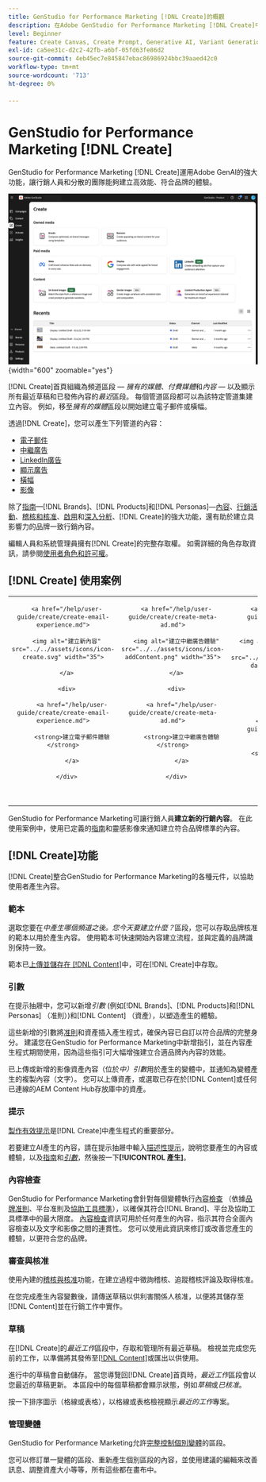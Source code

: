 ```yaml
---
title: GenStudio for Performance Marketing [!DNL Create]的概觀
description: 在Adobe GenStudio for Performance Marketing [!DNL Create]中使用generative AI快速產生高效能且符合品牌規範的內容。
level: Beginner
feature: Create Canvas, Create Prompt, Generative AI, Variant Generation, Content Generation
exl-id: ca5ee31c-d2c2-42fb-a6bf-05fd63fe86d2
source-git-commit: 4eb45ec7e845847ebac86986924bbc39aaed42c0
workflow-type: tm+mt
source-wordcount: '713'
ht-degree: 0%

---
```


# GenStudio for Performance Marketing [!DNL Create]

GenStudio for Performance Marketing [!DNL Create]運用Adobe GenAI的強大功能，讓行銷人員和分散的團隊能夠建立高效能、符合品牌的體驗。

![建立首頁](/help/assets/create-home.png){width="600" zoomable="yes"}

[!DNL Create]首頁組織為頻道區段 — _擁有的媒體_、_付費媒體_&#x200B;和&#x200B;_內容_ — 以及顯示所有最近草稿和已發佈內容的&#x200B;_最近_&#x200B;區段。 每個管道區段都可以為該特定管道集建立內容。 例如，移至&#x200B;_擁有的媒體_&#x200B;區段以開始建立電子郵件或橫幅。

透過[!DNL Create]，您可以產生下列管道的內容：

* [電子郵件](email-experiences.md)
* [中繼廣告](meta-experiences.md)
* [LinkedIn廣告](linkedin-experiences.md)
* [顯示廣告](display-ad-experiences.md)
* [橫幅](banner-experiences.md)
* [影像](generate-assets.md)

除了[指南](/help/user-guide/guidelines/overview.md)—[!DNL Brands]、[!DNL Products]和[!DNL Personas]—[內容](/help/user-guide/content/overview.md)、[行銷活動](/help/user-guide/campaigns/overview.md)、[稽核和核准](/help/user-guide/approvals/overview.md)、[啟用](/help/user-guide/activation/overview.md)和[深入分析](/help/user-guide/insights/overview.md)、[!DNL Create]的強大功能，還有助於建立具影響力的品牌一致行銷內容。

編輯人員和系統管理員擁有[!DNL Create]的完整存取權。 如需詳細的角色存取資訊，請參閱[使用者角色和許可權](/help/user-guide/user-roles.md)。

## [!DNL Create] 使用案例

<table style="table-layout:fixed">

<tr style="border: 0;">

   <td align="center" valign="top" width="100">

      <a href="/help/user-guide/create/create-email-experience.md">

      <img alt="建立新內容" src="../../assets/icons/icon-create.svg" width="35">

      </a>

      <div>

         <a href="/help/user-guide/create/create-email-experience.md">

         <strong>建立電子郵件體驗</strong>

         </a>

      </div>

   </td>

   <td align="center" valign="top" width="100">

      <a href="/help/user-guide/create/create-meta-ad.md">

      <img alt="建立中繼廣告體驗" src="../../assets/icons/icon-addContent.png" width="35">

      </a>

      <div>

         <a href="/help/user-guide/create/create-meta-ad.md">

         <strong>建立中繼廣告體驗</strong>

         </a>

      </div>

   </td>

   <td align="center" valign="top" width="100">

      <a href="/help/user-guide/create/create-linkedin.md">

      <img alt="建立LinkedIn廣告體驗" src="../../assets/icons/icon-dataAnalytics.svg" width="35">

      </a>

      <div>

         <a href="/help/user-guide/create/create-linkedin.md">

         <strong>建立LinkedIn廣告體驗</strong>

         </a>

      </div>

   </td>

   <td align="center" valign="top" width="100">

      <a href="/help/user-guide/create/create-display-ad.md">

      <img alt="建立顯示廣告體驗" src="../../assets/icons/icon-addTemplate.svg" width="35">

      </a>

      <div>

         <a href="/help/user-guide/create/create-display-ad.md">

         <strong>建立顯示廣告體驗</strong>

         </a>

      </div>

   </td>

   <td align="center" valign="top" width="100">

      <a href="/help/user-guide/create/create-banner-experience.md">

      <img alt="建立橫幅體驗" src="../../assets/icons/icon-search.png" width="35">

      </a>

      <div>

         <a href="/help/user-guide/create/create-banner-experience.md">

         <strong>建立橫幅體驗</strong>

         </a>

      </div>

   </td>

   <td align="center" valign="top" width="100">

      <a href="/help/user-guide/create/generate-assets.md">

      <img alt="建立影像" src="../../assets/icons/icon-asset.svg" width="35">

      </a>

      <div>

         <a href="/help/user-guide/create/generate-assets.md">

         <strong>產生影像</strong>

         </a>

      </div>

   </td>

</tr>

</table>

GenStudio for Performance Marketing可讓行銷人員&#x200B;**建立新的行銷內容**。 在此使用案例中，使用已定義的[指南](/help/user-guide/guidelines/overview.md)和靈感影像來通知建立符合品牌標準的內容。

## [!DNL Create]功能

[!DNL Create]整合GenStudio for Performance Marketing的各種元件，以協助使用者產生內容。

### 範本

選取您要在&#x200B;_中產生哪個頻道之後。您今天要建立什麼？_&#x200B;區段，您可以存取品牌核准的範本以用於產生內容。 使用範本可快速開始內容建立流程，並與定義的品牌識別保持一致。

範本已[上傳並儲存在 [!DNL Content]](/help/user-guide/content/overview.md)中，可在[!DNL Create]中存取。

### 引數

在提示抽屜中，您可以新增&#x200B;_引數_ (例如[!DNL Brands]、[!DNL Products]和[!DNL Personas] （准則）)和[!DNL Content] （資產），以塑造產生的體驗。

這些新增的引數將[准則](/help/user-guide/guidelines/overview.md)和資產插入產生程式，確保內容已自訂以符合品牌的完整身分。 建議您在GenStudio for Performance Marketing中新增指引，並在內容產生程式期間使用，因為這些指引可大幅增強建立合適品牌內內容的效能。

已上傳或新增的影像資產內容（位於&#x200B;_中）引數_&#x200B;用於產生的變體中，並通知為變體產生的複製內容（文字）。 您可以上傳資產，或選取已存在於[!DNL Content]或任何已連線的AEM Content Hub存放庫中的資產。

### 提示

[製作有效提示](/help/user-guide/effective-prompts.md)是[!DNL Create]中產生程式的重要部分。

若要建立AI產生的內容，請在提示抽屜中輸入[描述性提示](/help/user-guide/effective-prompts.md)，說明您要產生的內容或體驗，以及[指南](/help/user-guide/guidelines/overview.md)和&#x200B;[_引數_](#parameters)，然後按一下&#x200B;**[!UICONTROL 產生]**。

### 內容檢查

GenStudio for Performance Marketing會針對每個變體執行[內容檢查](/help/user-guide/guidelines/brand-validation.md#content-check-panel) （依據[品牌准則](/help/user-guide/guidelines/brands.md)、平台准則及[協助工具標準](/help/user-guide/guidelines/overview.md#compliance)），以確保其符合[!DNL Brand]、平台及協助工具標準中的最大限度。 [內容檢查](/help/user-guide/guidelines/brand-validation.md#content-check-summary)資訊可用於任何產生的內容，指示其符合全面內容檢查以及文字和影像之間的連貫性。 您可以使用此資訊來修訂或改善您產生的體驗，以更符合您的品牌。

### 審查與核准

使用內建的[稽核與核准](/help/user-guide/approvals/overview.md)功能，在建立過程中徵詢稽核、追蹤稽核評論及取得核准。

在您完成產生內容變數後，請傳送草稿以供利害關係人核准，以便將其儲存至[!DNL Content]並在行銷工作中實作。

### 草稿

在[!DNL Create]的&#x200B;_最近工作_&#x200B;區段中，存取和管理所有最近草稿。 檢視並完成您先前的工作，以準備將其發佈至[[!DNL Content]](/help/user-guide/content/overview.md)或匯出以供使用。

進行中的草稿會自動儲存。 當您導覽回[!DNL Create]首頁時，_最近工作_&#x200B;區段會以您最近的草稿更新。 本區段中的每個草稿都會顯示狀態，例如&#x200B;_草稿_&#x200B;或&#x200B;_已核准_。

按一下排序圖示（格線或表格），以格線或表格檢視顯示&#x200B;_最近的工作_&#x200B;專案。

### 管理變體

GenStudio for Performance Marketing允許[完整控制個別變體](/help/user-guide/create/manage-variants.md)的區段。

您可以修訂單一變體的區段、重新產生個別區段的內容，並使用建議的編輯來改善訊息、調整資產大小等等，所有這些都在畫布中。
